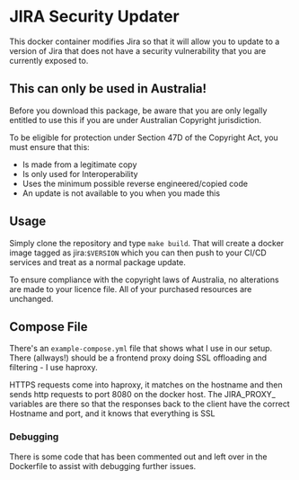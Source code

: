 # JIRA Security Updater

This docker container modifies Jira so that it will allow you to update
to a version of Jira that does not have a security vulnerability that you
are currently exposed to.

## This can only be used in Australia!

Before you download this package, be aware that you are only legally entitled
to use this if you are under Australian Copyright jurisdiction.

To be eligible for protection under Section 47D of the Copyright Act, you must
ensure that this:

* Is made from a legitimate copy
* Is only used for Interoperability
* Uses the minimum possible reverse engineered/copied code
* An update is not available to you when you made this

## Usage

Simply clone the repository and type `make build`. That will create a
docker image tagged as jira:`$VERSION` which you can then push to your
CI/CD services and treat as a normal package update.

To ensure compliance with the copyright laws of Australia, no alterations
are made to your licence file. All of your purchased resources are
unchanged.

## Compose File

There's an `example-compose.yml` file that shows what I use in our
setup. There (allways!) should be a frontend proxy doing SSL offloading
and filtering - I use haproxy.

HTTPS requests come into haproxy, it matches on the hostname and then
sends http requests to port 8080 on the docker host. The JIRA\_PROXY\_
variables are there so that the responses back to the client have
the correct Hostname and port, and it knows that everything is SSL

### Debugging

There is some code that has been commented out and left over in the
Dockerfile to assist with debugging further issues.

